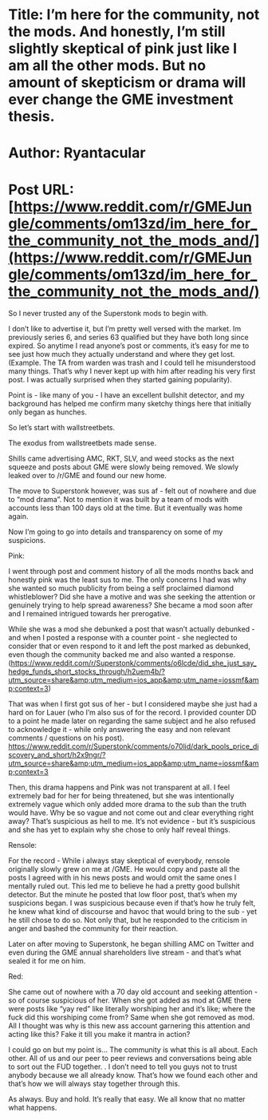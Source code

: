 # Title: I’m here for the community, not the mods. And honestly, I’m still slightly skeptical of pink just like I am all the other mods. But no amount of skepticism or drama will ever change the GME investment thesis.
# Author: Ryantacular
# Post URL: [https://www.reddit.com/r/GMEJungle/comments/om13zd/im_here_for_the_community_not_the_mods_and/](https://www.reddit.com/r/GMEJungle/comments/om13zd/im_here_for_the_community_not_the_mods_and/)


So I never trusted any of the Superstonk mods to begin with. 

I don’t like to advertise it, but I’m pretty well versed with the market. Im previously series 6, and series 63 qualified but they have both long since expired. So anytime I read anyone’s post or comments, it’s easy for me to see just how much they actually understand and where they get lost. (Example. The TA from warden was trash and I could tell he misunderstood many things. That’s why I never kept up with him after reading his very first post. I was actually surprised when they started gaining popularity). 

Point is - like many of you - I have an excellent bullshit detector, and my background has helped me confirm many sketchy things here that initially only began as hunches. 

So let’s start with wallstreetbets. 

The exodus from wallstreetbets made sense. 

Shills came advertising AMC, RKT, SLV, and weed stocks as the next squeeze and posts about GME were slowly being removed. We slowly leaked over to /r/GME and found our new home. 


The move to Superstonk however, was sus af - felt out of nowhere and due to “mod drama”. Not to mention it was built by a team of mods with accounts less than 100 days old at the time. But it eventually was home again. 

Now I’m going to go into details and transparency on some of my suspicions. 


Pink: 

I went through post and comment history of all the mods months back and honestly pink was the least sus to me. The only concerns I had was why she wanted so much publicity from being a self proclaimed diamond whistleblower?  Did she have a motive and was she seeking the attention or genuinely trying to help spread awareness? She became a mod soon after and I remained intrigued towards her prerogative.

While she was a mod she debunked a post that wasn’t actually debunked - and when I posted a response with a counter point - she neglected to consider that or even respond to it and left the post marked as debunked, even though the community backed me and also wanted a response. (https://www.reddit.com/r/Superstonk/comments/o6lcde/did_she_just_say_hedge_funds_short_stocks_through/h2uem4b/?utm_source=share&amp;utm_medium=ios_app&amp;utm_name=iossmf&amp;context=3)

That was when I first got sus of her - but I considered maybe she just had a hard on for Lauer (who I’m also sus of for the record. I provided counter DD to a point he made later on regarding the same subject and he also refused to acknowledge it - while only answering the easy and non relevant comments / questions on his post). https://www.reddit.com/r/Superstonk/comments/o70lid/dark_pools_price_discovery_and_short/h2x9ngr/?utm_source=share&amp;utm_medium=ios_app&amp;utm_name=iossmf&amp;context=3


Then, this drama happens and Pink was not transparent at all. I feel extremely bad for her for being threatened, but she was intentionally extremely vague which only added more drama to the sub than the truth would have. Why be so vague and not come out and clear everything right away? That’s suspicious as hell to me. It’s not evidence - but it’s suspicious and she has yet to explain why she chose to only half reveal things. 

Rensole:

For the record - While i always stay skeptical of everybody, rensole originally slowly grew on me at /GME. He would copy and paste all the posts I agreed with in his news posts and would omit the same ones I mentally ruled out. This led me to believe he had a pretty good bullshit detector. But the minute he posted that low floor post, that’s when my suspicions began. I was suspicious because even if that’s how he truly felt, he knew what kind of discourse and havoc that would bring to the sub - yet he still chose to do so. 
Not only that, but he responded to the criticism  in anger and bashed the community for their reaction. 

Later on after moving to Superstonk, he began shilling AMC on Twitter and even during the GME annual shareholders live stream - and that’s what sealed it for me on him. 

Red:

She came out of nowhere with a 70 day old account and seeking attention - so of course suspicious of her. When she got added as mod at GME there were posts like “yay red” like literally worshiping her and it’s like; where the fuck did this worshiping come from? Same when she got removed as mod. All I thought was why is this new ass account garnering this attention and acting like this? Fake it till you make it mantra in action?



I could go on but my point is…
The community is what this is all about. Each other. All of us and our peer to peer reviews and conversations being able to sort out the FUD together. . I don’t need to tell you guys not to trust anybody because we all already know. That’s how we found each other and that’s how we will always stay together through this. 


As always. Buy and hold. It’s really that easy. We all know that no matter what happens.